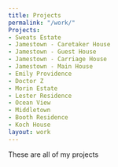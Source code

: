 ```yaml
---
title: Projects
permalink: "/work/"
Projects:
- Sweats Estate
- Jamestown - Caretaker House
- Jamestown - Guest House
- Jamestown - Carriage House
- Jamestown - Main House
- Emily Providence
- Doctor Z
- Morin Estate
- Lester Residence
- Ocean View
- Middletown
- Booth Residence
- Koch House
layout: work
---
```


These are all of my projects
